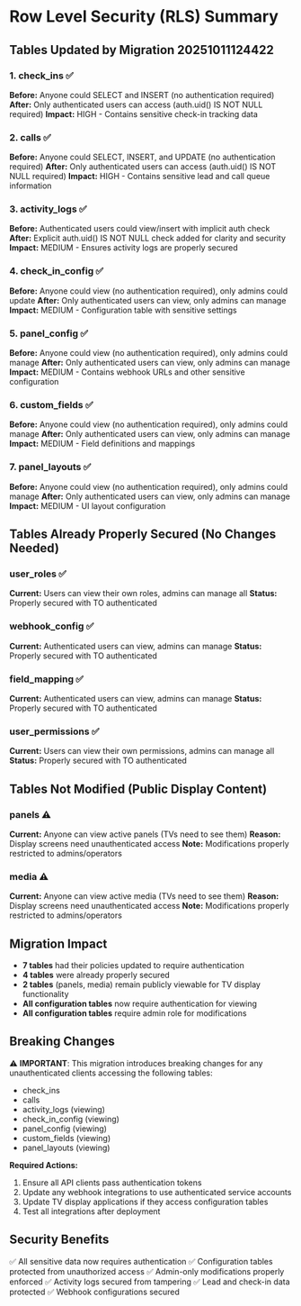 # Row Level Security (RLS) Summary

## Tables Updated by Migration 20251011124422

### 1. check_ins ✅
**Before:** Anyone could SELECT and INSERT (no authentication required)
**After:** Only authenticated users can access (auth.uid() IS NOT NULL required)
**Impact:** HIGH - Contains sensitive check-in tracking data

### 2. calls ✅
**Before:** Anyone could SELECT, INSERT, and UPDATE (no authentication required)
**After:** Only authenticated users can access (auth.uid() IS NOT NULL required)
**Impact:** HIGH - Contains sensitive lead and call queue information

### 3. activity_logs ✅
**Before:** Authenticated users could view/insert with implicit auth check
**After:** Explicit auth.uid() IS NOT NULL check added for clarity and security
**Impact:** MEDIUM - Ensures activity logs are properly secured

### 4. check_in_config ✅
**Before:** Anyone could view (no authentication required), only admins could update
**After:** Only authenticated users can view, only admins can manage
**Impact:** MEDIUM - Configuration table with sensitive settings

### 5. panel_config ✅
**Before:** Anyone could view (no authentication required), only admins could manage
**After:** Only authenticated users can view, only admins can manage
**Impact:** MEDIUM - Contains webhook URLs and other sensitive configuration

### 6. custom_fields ✅
**Before:** Anyone could view (no authentication required), only admins could manage
**After:** Only authenticated users can view, only admins can manage
**Impact:** MEDIUM - Field definitions and mappings

### 7. panel_layouts ✅
**Before:** Anyone could view (no authentication required), only admins could manage
**After:** Only authenticated users can view, only admins can manage
**Impact:** MEDIUM - UI layout configuration

## Tables Already Properly Secured (No Changes Needed)

### user_roles ✅
**Current:** Users can view their own roles, admins can manage all
**Status:** Properly secured with TO authenticated

### webhook_config ✅
**Current:** Authenticated users can view, admins can manage
**Status:** Properly secured with TO authenticated

### field_mapping ✅
**Current:** Authenticated users can view, admins can manage
**Status:** Properly secured with TO authenticated

### user_permissions ✅
**Current:** Users can view their own permissions, admins can manage all
**Status:** Properly secured with TO authenticated

## Tables Not Modified (Public Display Content)

### panels ⚠️
**Current:** Anyone can view active panels (TVs need to see them)
**Reason:** Display screens need unauthenticated access
**Note:** Modifications properly restricted to admins/operators

### media ⚠️
**Current:** Anyone can view active media (TVs need to see them)
**Reason:** Display screens need unauthenticated access
**Note:** Modifications properly restricted to admins/operators

## Migration Impact

- **7 tables** had their policies updated to require authentication
- **4 tables** were already properly secured
- **2 tables** (panels, media) remain publicly viewable for TV display functionality
- **All configuration tables** now require authentication for viewing
- **All configuration tables** require admin role for modifications

## Breaking Changes

⚠️ **IMPORTANT**: This migration introduces breaking changes for any unauthenticated clients accessing the following tables:
- check_ins
- calls
- activity_logs (viewing)
- check_in_config (viewing)
- panel_config (viewing)
- custom_fields (viewing)
- panel_layouts (viewing)

**Required Actions:**
1. Ensure all API clients pass authentication tokens
2. Update any webhook integrations to use authenticated service accounts
3. Update TV display applications if they access configuration tables
4. Test all integrations after deployment

## Security Benefits

✅ All sensitive data now requires authentication
✅ Configuration tables protected from unauthorized access
✅ Admin-only modifications properly enforced
✅ Activity logs secured from tampering
✅ Lead and check-in data protected
✅ Webhook configurations secured

